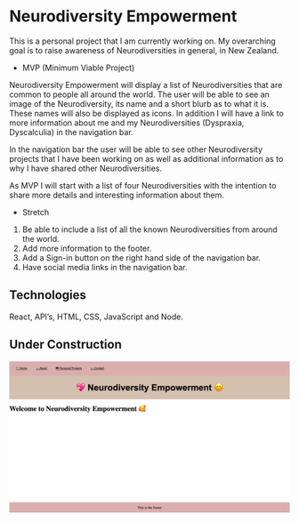 # Neurodiversity Empowerment

This is a personal project that I am currently working on. My overarching goal is to raise awareness of Neurodiversities in general, in New Zealand.

* MVP (Minimum Viable Project)

Neurodiversity Empowerment will display a list of Neurodiversities that are common to people all around the world. The user will be able to see an image of the Neurodiversity, its name and a short blurb as to what it is. These names will also be displayed as icons. In addition I will have a link to more information about me and my Neurodiversities (Dyspraxia, Dyscalculia) in the navigation bar. 

In the navigation bar the user will be able to see other Neurodiversity projects that I have been working on as well as additional information as to why I have shared other Neurodiversities. 

As MVP I will start with a list of four Neurodiversities with the intention to share more details and interesting information about them. 

* Stretch

1.	Be able to include a list of all the known Neurodiversities from around the world. 
2.	Add more information to the footer. 
3.	Add a Sign-in button on the right hand side of the navigation bar. 
4.	Have social media links in the navigation bar. 

## Technologies

React, API’s, HTML, CSS, JavaScript and Node. 

## Under Construction 
![](images/Neurodiversity%20Empowerment.png)
